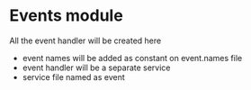 # Events module

All the event handler will be created here

-   event names will be added as constant on event.names file
-   event handler will be a separate service
-   service file named as event

